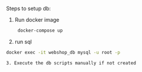 Steps to setup db:
1. Run docker image
   ```bash
    docker-compose up
2. run sql
```bash
docker exec -it webshop_db mysql -u root -p

3. Execute the db scripts manually if not created
